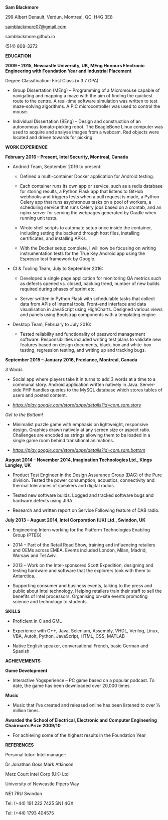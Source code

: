**Sam Blackmore**

299 Albert Denault, Verdun, Montreal, QC, H4G 3E8

samblackmore07@gmail.com

samblackmore.github.io

\(514) 808-3272

**EDUCATION**

**2009 – 2015, Newcastle University, UK, MEng Honours Electronic
Engineering with Foundation Year and Industrial Placement**

Degree Classification: First Class (≈ 3.7 GPA)

-   Group Dissertation (MEng) – Programming of a Micromouse capable of
    navigating and mapping a maze with the aim of finding the quickest
    route to the centre. A real-time software simulation was written to
    test maze-solving algorithms. A PIC microcontroller was used to
    control the mouse.

-   Individual Dissertation (BEng) – Design and construction of an
    autonomous tomato-picking robot. The BeagleBone Linux computer was
    used to acquire and analyse images from a webcam. Red objects were
    located and driven towards for picking.

**WORK EXPERIENCE**

**February 2016 – Present, Intel Security, Montreal, Canada**

-   Android Team, September 2016 to present:

    -   Defined a multi-container Docker application for Android testing.

    -   Each container runs its own app or service, such as a redis database for storing results, a Python Flask app that listens to GitHub webhooks and triggers tests when a pull request is made, a Python Celery app that runs asychronous tasks on a pool of workers, a scheduling service that runs Celery jobs based on a crontab, and an nginx server for serving the webpages generated by Gradle when running unit tests.

    -   Wrote shell scripts to automate setup once inside the container, including setting the backend through host files, installing certificates, and installing APKs.

    -   With the Docker setup complete, I will now be focusing on writing instrumentation tests for the True Key Android app using the Espresso test framework by Google.

-   CI & Tooling Team, July to September 2016:

    -   Developed a single page application for monitoring QA metrics such as defects opened vs. closed, backlog trend, number of new builds required during phases of sprint etc.

    -   Server written in Python Flask with schedulable tasks that collect data from APIs of internal tools. Front-end interface and data visualisation in JavaScript using HighCharts. Designed various views and panels using Bootstrap components with a templating engine.

-   Desktop Team, February to July 2016:

    -   Tested reliability and functionality of password management software. Responsibilities included writing test plans to validate new features based on design documents, black-box and white-box testing, regression testing, and writing up and tracking bugs.


**September 2015 – January 2016, Freelance, Montreal, Canada**

*3 Words*

-   Social app where players take it in turns to add 3 words at a time
    to a communal story. Android application written natively in Java.
    Server-side PHP handles queries to the MySQL database which stores
    tables of users and posted content.

-   *https://play.google.com/store/apps/details?id=com.sam.story*

*Get to the Bottom!*

-   Minimalist puzzle game with emphasis on lightweight,
    responsive design. Graphics drawn natively at any screen size or
    aspect ratio. Challenges are encoded as strings allowing them to be
    loaded in a single game room behind transitional animations.

-   *https://play.google.com/store/apps/details?id=com.sam.bottom*

**August 2014 – November 2014, Imagination Technologies Ltd., Kings
Langley, UK**

-   Product Test Engineer in the Design Assurance Group (DAG) of the
    Pure division. Tested the power consumption, acoustics, connectivity
    and thermal tolerances of speakers and digital radios.

-   Tested new software builds. Logged and tracked software bugs and
    hardware defects using JIRA.

-   Research and written report on Service Following feature of
    DAB radio.

**July 2013 – August 2014, Intel Corporation (UK) Ltd., Swindon, UK**

-   Engineering Intern working for the Platform Technologies Enabling
    Group (PTEG)

-   2014 – Part of the Retail Road Show, training and influencing
    retailers and OEMs across EMEA. Events included London, Milan,
    Madrid, Warsaw and Tel Aviv.

-   2013 – Work on the Intel-sponsored Scott Expedition, designing and
    testing hardware and software that the explorers took with them
    to Antarctica.

-   Supporting consumer and business events, talking to the press and
    public about Intel technology. Helping retailers train their staff
    to sell the benefits of Intel processors. Organising on-site events
    promoting science and technology to students.

**SKILLS**

-   Proficient in C and GML

-   Experience with C++, Java, Selenium, Assembly, VHDL, Verilog, Linux,
    VBA, AutoIt, Python, JavaScript, HTML, CSS, MATLAB

-   Native English speaker, conversational French, basic German and
    Spanish

**ACHIEVEMENTS**

**Game Development**

-   Interactive Yogsperience – PC game based on a popular podcast. To
    date, the game has been downloaded over 20,000 times.

**Music**

-   Music that I’ve created and released online has been listened to
    over ½ million times.

**Awarded the School of Electrical, Electronic and Computer Engineering
Chairman’s Prize 2009/10**

-   For achieving some of the highest results in the Foundation Year

**REFERENCES**

Personal tutor: Intel manager:

Dr Jonathan Goss Mark Atkinson

Merz Court Intel Corp (UK) Ltd

University of Newcastle Pipers Way

NE1 7RU Swindon

Tel: (+44) 191 222 7425 SN1 4GX

Tel: (+44) 1793 404575
